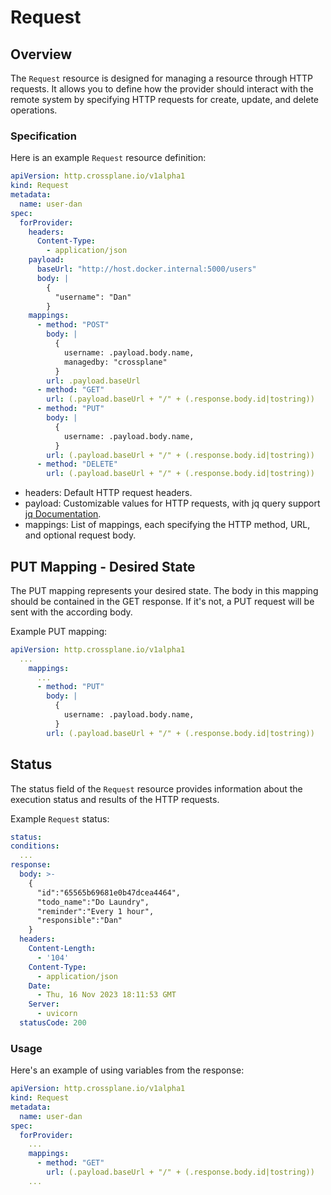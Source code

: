 # Request

## Overview

The `Request` resource is designed for managing a resource through HTTP requests. It allows you to define how the provider should interact with the remote system by specifying HTTP requests for create, update, and delete operations.


### Specification
Here is an example `Request` resource definition:

  ```yaml
  apiVersion: http.crossplane.io/v1alpha1
  kind: Request
  metadata:
    name: user-dan
  spec:
    forProvider:
      headers:
        Content-Type:
          - application/json
      payload:
        baseUrl: "http://host.docker.internal:5000/users"
        body: |
          {
            "username": "Dan"
          }
      mappings:
        - method: "POST"
          body: |
            {
              username: .payload.body.name, 
              managedby: "crossplane"
            }
          url: .payload.baseUrl
        - method: "GET"
          url: (.payload.baseUrl + "/" + (.response.body.id|tostring)) 
        - method: "PUT"
          body: |
            {
              username: .payload.body.name, 
            }
          url: (.payload.baseUrl + "/" + (.response.body.id|tostring)) 
        - method: "DELETE"
          url: (.payload.baseUrl + "/" + (.response.body.id|tostring)) 
  ```

- headers: Default HTTP request headers.
- payload: Customizable values for HTTP requests, with jq query support [jq Documentation](https://jqlang.github.io/jq/manual/#object-identifier-index).
- mappings: List of mappings, each specifying the HTTP method, URL, and optional request body.


## PUT Mapping - Desired State
The PUT mapping represents your desired state. The body in this mapping should be contained in the GET response. If it's not, a PUT request will be sent with the according body.

Example PUT mapping:

  ```yaml
  apiVersion: http.crossplane.io/v1alpha1
    ...
      mappings:
        ...
        - method: "PUT"
          body: |
            {
              username: .payload.body.name, 
            }
          url: (.payload.baseUrl + "/" + (.response.body.id|tostring)) 
  ```


## Status
The status field of the `Request` resource provides information about the execution status and results of the HTTP requests.

Example `Request` status:
  ```yaml
  status:
  conditions:
    ...
  response:
    body: >-
      {
        "id":"65565b69681e0b47dcea4464",
        "todo_name":"Do Laundry",
        "reminder":"Every 1 hour",
        "responsible":"Dan"
      }
    headers:
      Content-Length:
        - '104'
      Content-Type:
        - application/json
      Date:
        - Thu, 16 Nov 2023 18:11:53 GMT
      Server:
        - uvicorn
    statusCode: 200
  ```


### Usage

Here's an example of using variables from the response:

  ```yaml
  apiVersion: http.crossplane.io/v1alpha1
  kind: Request
  metadata:
    name: user-dan
  spec:
    forProvider:
      ...
      mappings:
        - method: "GET"
          url: (.payload.baseUrl + "/" + (.response.body.id|tostring)) 
      ...
  ```
